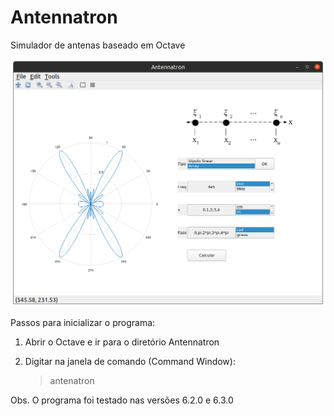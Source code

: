 # Antennatron
Simulador de antenas baseado em Octave

![screenshot_array.png](https://github.com/theosdc/Antennatron/blob/main/figuras/screenshots/screenshot_array.png)

Passos para inicializar o programa:

1) Abrir o Octave e ir para o diretório Antennatron

2) Digitar na janela de comando (Command Window): 
	> antenatron

Obs. O programa foi testado nas versões 6.2.0 e 6.3.0	
